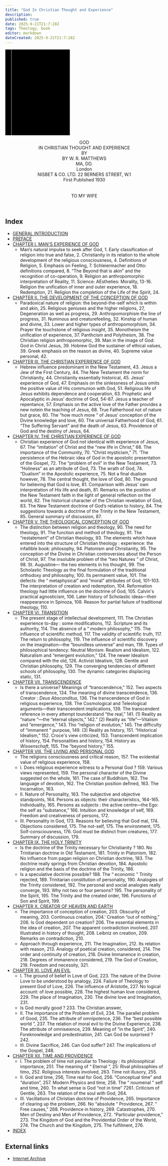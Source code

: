 ```yaml
---
title: "God In Christian Thought and Experience"
description: 
published: true
date: 2025-9-21T21:7:28Z
tags: Theology, book
editor: markdown
dateCreated: 2025-9-21T21:7:28Z
---
```


<div class="urantiapedia-book-front urantiapedia-book-science">
	<svg xmlns="http://www.w3.org/2000/svg" width="205.6px" height="273.6px" viewBox="0 0 102.6 136.8" version="1.1">
		<g transform="translate(-7,-5)">
			<rect width="9.6" height="136.8" x="7" y="5" />
			<rect width="96.9" height="136.8" x="17" y="5" />
			<text style="font-size:5px" x="61" y="22">W. R. Matthews, K.C.V.O., D.D., D.Lit.</text>
			<text style="font-size:4px" x="61" y="125">London: Nisbet & Co. Ltd., 1930</text>
			<text style="font-size:9px" x="61" y="60">God in</text>
			<text style="font-size:9px" x="61" y="70">Christian Thought</text>
			<text style="font-size:9px" x="61" y="80">and Experience</text>
		</g>
	</svg>
</div>

<p style="text-align:center;">
<span class="text-h3">GOD</span><br>
<span class="text-h5">IN CHRISTIAN THOUGHT AND EXPERIENCE</span><br>
BY<br>
<span class="text-h5">BY W. R. MATTHEWS</span><br>
MA, DD.<br>
London<br>
NISBET & CO. LTD. 22 BERNERS STREBT, W.1<br>
First Published 1930<br>
<br>
<br>
TO MY WIFE<br>
</p>

<br>





## Index

- [GENERAL INTRODUCTION](/en/book/Walter_Robert_Matthews/God_In_Christian_Thought_and_Experience/General_Introduction)
- [PREFACE](/en/book/Walter_Robert_Matthews/God_In_Christian_Thought_and_Experience/Preface)
- [CHAPTER I. MAN'S EXPERIENCE OF GOD](/en/book/Walter_Robert_Matthews/God_In_Christian_Thought_and_Experience/1)
	- Man’s natural impulse to seek after God, 1. Early classification of religion into true and false, 2. Christianity in its relation to the whole development of the religious consciousness, 4. Definitions of Religion, 5. Emphasis on Feeling, 7. Schleiermacher and Otto: definitions compared, 8. “The Beyond that is akin” and the recognition of co-operation, 9. Religion an anthropomorphic interpretation of Reality, 11. Science: AEstheties: Morality, 13-16. Religion the unification of inner and outer experience, 18. Redemption, 21. Religion the completion of the Life of the Spirit, 24.
- [CHAPTER II. THE DEVELOPMENT OF THE CONCEPTION OF GOD](/en/book/Walter_Robert_Matthews/God_In_Christian_Thought_and_Experience/2)
	- Paradoxical nature of religion: the beyond-the-self which is within and akin, 25. Religious geniuses and the higher religions, 27, Degeneration as well as progress, 29. Anthropomorphism the line of progress, 31. Numinous and creaturefeeling, 32. Kinship of human and divine, 33. Lower and higher types of anthropomorphism, 34. Prayer the touchstone of religious insight, 35. Monotheism the unification of experience, 37. Panthcism and Polytheism, 38. The Christian religion anthropomorphic, 39. Man in the image of God: God in Christ Jesus, 39. Hobrew God the sustainer of ethical values, 39. Greek emphasis on the reason as divine, 40. Supreme value personal, 42.
- [CHAPTER III. THE CHRISTIAN EXPERIENCE OF GOD](/en/book/Walter_Robert_Matthews/God_In_Christian_Thought_and_Experience/3)
	- Hebrew influence predominant in the New Testament, 43. Jesus a Jew of the First Century, 44. The New Testament the norm for Christianity, 44. Christianity essentially historical, 45. Jesus’ experience of God, 47. Emphasis on the sinlessness of Josus omits the positive value of His communion with God, 51. Religious life of Jesus exhibits dependence and cooperation, 63. Prophetic and Apocalyptic in Jesus’ doctrine of God, 54-87. Jesus a teacher of repentance, 57. Emphasis on the active love of the Father provides a new notein the teaching of Jesus, 68. True Fatherhood not of nature but grace, 60. The “how much more ” of Jesus’ conception of the Divine knowledge and love, 60. The universal Fatherhood of God, 61. “The Suffering Servant” and the death of Jesus, 63. Providence of God and the destiny of Jesus, 64.
- [CHAPTER IV. THE CHRISTIAN EXPERIENCE OF GOD](/en/book/Walter_Robert_Matthews/God_In_Christian_Thought_and_Experience/4)
	- Christian experience of God not identical with experience of Jesus, 67. The “imitation” of Christ and the “new life in Christ,” 68. The importance of the Community, 70. “Christ mysticism,” 71. ‘The persistence of the Hebraic idea of God in the apostolic presentation of the Gospel, 72. The “problem of evil” in the New Testament, 73. “Holiness” as an attribute of God, 73. The wrath of God, 74. “Dualism” in the Apostolic experience, 75. Not a final dualism however, 78. The central thought, the love of God, 80. The ground for believing that God is love, 81. Comparison with Jesus’ own interpretation of His life and death, 81. Remarks on the position of the New Testament faith in the light of general reflection on the world, 82. The historical character of the Christian revelation of God, 83. The New Testament doctrine of God’s relation to history, 84. The suggestions towards a doctrine of the Trinity in the New Testament, 85. General summary of discussion, 87.
- [CHAPTER V. THE THEOLOGICAL CONCEPTION OF GOD](/en/book/Walter_Robert_Matthews/God_In_Christian_Thought_and_Experience/5)
	- The distinction between religion and theology, 90. The need for theology, 91. The function and method of theology, 91. The “restatement” of Christian theology, 93. The elements which have entered into the structure of Christian theology : experience: the infallible book: philosophy, 94. Platonism and Christianity, 95. The conception of the Divine in Christian controversies about the Person of Christ, 97. The insoluble problem of the “two Natures ” of Christ, 98. St. Augustine— the two elements in his thought, 99. The Scholastic Theology as the final formulation of the traditional orthodoxy and philosophy, 100. Its permanent value, 101. The defects: the “ metaphysical” and “moral” attributes of God, 101-103. The interpretation of creation and redemption, 104. Reformation theology had little influence on the doctrine of God, 105. Calvin's practical agnosticism, 106. Later history of Scholastic ideas—their reappearance in Spinoza, 108. Reason for partial failure of traditional theology, 110.
- [CHAPTER VI. TRANSITION](/en/book/Walter_Robert_Matthews/God_In_Christian_Thought_and_Experience/6)
	- The present stage of intellectual development, 111. The Christian experience to-day : some modifications, 112. Scripture and its authority, 114. The absence of a “ modern philosophy,” 115. The influence of scientific method, 117. The validity of scientific truth, 117. The return to philosophy, 119. The influence of scientific discovery on the imagination—the “boundless universe” and man, 119. Types of philosophical tendency: Neutral Monism: Realism and Idealism, 122. Naturalism and “emergent evolution,” 124. The newer Idealism compared with the old, 126. Activist Idealism, 128. Gentile and Christian philosophy, 129. The converging tendencies of different schools of philosophy, 130. The dynamic categories displacing static, 131.
- [CHAPTER VII. TRANSCENDENCE](/en/book/Walter_Robert_Matthews/God_In_Christian_Thought_and_Experience/7)
	- Is there a universe? Meanings of “transcendence,” 152. Two aspects of transcendence, 134. The meaning of divine transcendence, 136. Creator : _Deus Absconditus_, 136. The transcendence of God in religious experience, 138. The Cosmological and Teleological arguments—their transcendent implications, 139. The transcendent reference in every attempt tounderstand “the real,” 141. (1) Reality as “nature ”—the “eternal objects,” 142.” (2) Reality as “life”—Vitalism and “emergence,” 143. Tho “religion of evolution,” 145. The difficulty of “immanent ” purpose, 149. (3) Reality as history, 151. “Historical Idealism,” 152. Croce's view criticized, 153. Transcendent implication of history, 154. Personalities and history, 154. History as _Wissenschaft_, 155. The “beyond history,” 155.
- [CHAPTER VIII. THE LIVING AND PERSONAL GOD](/en/book/Walter_Robert_Matthews/God_In_Christian_Thought_and_Experience/8)
	- The religions consciousness and critical reason, 157. The evidential value of religious experience, 158.
	- I. Does religious experience witness to a Personal God ? 159. Various views represented, 159. The personal character of the Divine suggested on the whole, 161. The case of Buddhism, 162. The language of devotion, 162. The Christian position defined, 163. The Incarnation, 163.
	- II. Nature of Personality, 163. The subjective and objective standpoints, 164. Persons as objects: their characteristics, 164-165. Individuality, 165. Persons as subjects : the active centre—the Ego: the self as “substance,” 166. Intuition and knowledge of self, 169. Freedom and creativeness of persons, 172.
	- III. Personality in God, 173. Reasons for believing that God mal, 174. Objections considered, 175. The not-self, 175. The environment, 175. Solf-consciousness, 176. God must be distinct from creatures, 177. Summary of discussion, 179.
- [CHAPTER IX. THE HOLY TRINITY](/en/book/Walter_Robert_Matthews/God_In_Christian_Thought_and_Experience/9)
	- Is the doctrine of the Trinity necessary for Christianity ? 180. No Trinitarian doctrine in Old Testament, 181. Trinity in Platonism, 182. No influence from pagan religion on Christian doctrine, 183. The doctrine really springs from Christian devotion, 184. Apostolic religion and the basis of the doctrine of the Trinity, 186.
	- Is a speculative doctrine possible? 188. The “ economic ” Trinity rejected, 189. Trinitarian constitution of personality, 190. Analogies of the Trinity considered, 192. The personal and social analogies really converge, 193. Why not two or four persons? 195. The personality of the Spirit, 195. The Trinity and the created order, 196. Functions of Son and Spirit, 199.
- [CHAPTER X. CREATOR OF HEAVEN AND EARTH](/en/book/Walter_Robert_Matthews/God_In_Christian_Thought_and_Experience/10)
	- The importance of conception of creation, 203. Obscurity of meaning, 203. Continuous creation, 204.’ Creation “out of nothing,” 206. Is God dependent on creation? 206. The essential elements in the idea of creation, 207. The apparent contradiction involved, 207. Illustrated in history of thought, 208. Leibniz on creation, 209. Remarks on contradiction, 210.
	- Approach through experience, 211. The Imagination, 212. Its relation with reason, 213. Analogy of poetical creation, considered, 214. The order and continuity of creation, 216. Divine Immanence in creation, 218. Degrees of immanence considered, 219. The God of Creation, 219. Freedom and necessity, 321.
- [CHAPTER XI. LOVE AN EVIL](/en/book/Walter_Robert_Matthews/God_In_Christian_Thought_and_Experience/11)
	- I. The ground of belief in Love of God, 223. The nature of the Divine Love to be understood by analogy, 224. Failure of Theology to present God of Love, 226. The influence of Aristotle, 227. No logical account: of love possible, 228. The highest human love considered, 229. The place of Imagination, 230. The divine love and Imagination, 231.
	- Is God morally good ? 233. The Christian answer,
	- II. The importance of the Problem of Evil, 234. The parallel problem of Good, 235. The attribute of omnipotence, 236. The “best possible world ”, 237. The relation of moral evil to the Divine Experience, 238. The attribute of omniseience, 239. Meaning of “in the Spirit”, 240. Foreknowledge and predestination, 241. Can God be surprised ? 242.
	- III. Divine Sacrifice, 246. Can God suffer? 247. The implications of the Gospel, 248.
- [CHAPTER XII. TIME AND PROVIDENCE](/en/book/Walter_Robert_Matthews/God_In_Christian_Thought_and_Experience/12)
	- I. The problem of time not peculiar to Theology : its philosophical importance, 251. The meaning of “ Eternal ”, 25: Rival philosophies of timo, 252. Roligious interests involved, 263. Time not illusory, 255.
	- II. God and time, 256, Time real for God, 256. “Conceptual time” and “duration”, 257. Modern Physics and time, 258. The “ noumenal ” self and time, 260. Tn what sense is God “not in time” 7261. Criticism of Gentile, 263. The relation of the soul with God, 264.
	- III. Vacillations of Christian doctrine of Providence, 265. Importance of clearing up the problem, 266. No “absolute ” Providence, 267. “ Free causes,” 268. Providence in history, 269. Catastrophes, 270. Men of Destiny and Men of Providence, 272. “Particular providence,” 273. The Kingdom of God and the Providential Order of the World, 274. The Church and the Kingdom, 275. The fulfilment, 276.
- [INDEX](/en/book/Walter_Robert_Matthews/God_In_Christian_Thought_and_Experience/Index)

## External links

- [Internet Archive](https://archive.org/details/godinchristianth0000matt)
